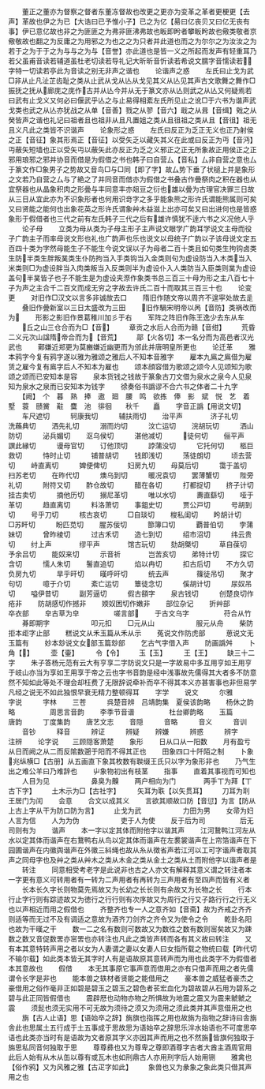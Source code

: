 <!-- { "loadSidebar": true } -->
　　董正之董亦为督察之督者东董冻督故也改更之更亦为变革之革者更梗更【去声】革故也伊之为已【大诰曰已予惟小子】已之为亿【昜曰亿丧贝又曰亿无丧有事】伊已意亿故也非之为匪匪之为弗非匪沸弗故也眅即盻者攀眅盻故也儆类敬者京儆敬故也翻之为反庸之为用邪之为也之之为只者并此道也而之为尔尔之为汝汝之为若于之为于于之为与与之为与【音誉】亦此道也是皆一义之所起而发声有轻重耳乃若父虽甫音读若辅道虽杜老切读若导礼记大昕昕音忻读若希说文臑字音懦读若字特一切读若亭此为音读之别无非声之谐也
　　论谐声之惑
　　左氏曰止戈为武□非从止凡沚芷齿耻之类从止武从戈从亾从戈见其义从亾见其声古文歌舞之舞作□振抚之抚从廊庑之庑作古并从亾今并从无于篆文亦从亾则武之从亾又何疑焉若曰武有止戈义又何必曰偃武乎亾之与止易得相紊左氏所见止之讹□于六书为谐声武戈类也武之从亾亦犹战之从单【音善】戮之从翏【音六】戢之从咠【音缉】戣之从癸皆声之谐也礼记曰祖者且也祖非从且凡置姐之类从且徂祖之类从且【音徂】祖无且义凡此之类皆不识谐声
　　论象形之惑
　　左氏曰反正为乏正无义也正乃射侯之正【音征】象其形焉正【音征】以受矢乏以藏矢其义在此或曰反正为丏【音沔】丏蔽矢短墙也正以受矢丏以蔽矢此亦反正为乏之义邪正之正无所象故正用侯正之正邪用琅邪之邪并协音而借是为假借之书也韩子曰自营厶【音私】厶非自营之意也厶于篆文作□象男子之势故又音鸟□与□同【即了字】故厶势下垂了状槌上并是象形之文若乃自营之厶与了絶之了并同音而借亦为假借之书叠古作曡祭肉之积在器也从宜祭器也从晶象积肉之形曡与丰同意丰亦爼豆之衍也雄以曡为古理官决罪三日故从三日从宜此亦为不识象形者也何用识竒字之多乎能象熊之形许氏谓能熊属则可矣又曰贤能之能何也出象花英之形许氏谓象艸木益滋上出亦可矣又曰出进何也是皆惑象形于假借者也三代之前有左氏韩子三代之后有雄许慎犹不逹六书之义况他人乎
　　论子母
　　立类为母从类为子母主形子主声说文眼学广韵耳学说文主母而役子广韵主子而率母说文形也礼也广韵声也乐也说文以母统子广韵以子该母说文定五百四十类为字然母能生子不能生今说文误以子为母者二百十类且如句类生拘钩卤类生防半类生胖叛菐类生仆防拘当入手类钩当入金类则句为虚设防当入木类当入米类则□为虚设胖当入肉类叛当入反类则半为虚设仆入人类防当入臣类则菐为虚设盖句半菐皆子也子不能生是为虚设夹漈作象类书总三百三十母为形之主八百七十子为声之主合千二百文而成无穷之字故去许氏二百十而取其三百三十也
　　论变更
　　对旧作□汉文以言多非诚故去口
　　隋旧作随文帝以周齐不遑寜处故去辵
　　叠旧作曡新室以三日太盛改为三田
　　旧作騧宋明帝以呙【音防】类祸改而为
　　形影之影旧作景葛稚川加彡于右
　　军阵之阵旧作陈王逸少去东从车
　　丘之山三仓合而为□【音】
　　章贡之水后人合而为赣【音绀】
　　荒昏二义元次山諡隋帝合而为【音荒】
　　鄗【火各切】本一名分而为高邑者汉光武也
　　鄚嫌近郑更为莫豳嫌近幽更而为邠此并唐明皇所更也
　　论迁革
　　雅本鸦字今复有鸦字遂以雅为雅颂之雅后人不知本音雅字
　　雇本九鳸之鳸借为雇赁之雇今复有鳸字后人不知本为雇也
　　颂本顔容借为歌颂之颂今人见颂知为歌颂之颂而已安知本是容
　　泉本货钱之钱故于篆象古刀文借为泉水之泉今人见泉知为泉水之泉而已安知本为钱字
　　徐奏俗书譌谬不合六书之体者二十九字
　　【阙】　个　暮　熟　捧　遨　廻　腰　鸣　欲拣　俸　影　斌　悦　艺　着　墅　蓑　赜黉　黈　麌　池　徘徊　　秋千　　矗
　　字音正譌【用说文切】
　　车尺遮切　　　轲康我切　　　辅扶雨切
　　治平声　　　　济子礼切　　　洗蘓典切
　　洒先礼切　　　溺而灼切　　　汶亡运切
　　浣胡玩切　　　洒山防切　　　泌兵媚切
　　沤乌侯切　　　湛他减切　　　徒何切
　　俪平声　　　　譔此縁切　　　谩母官切
　　订他顶切　　　誖蒲没切　　　它托何切
　　柩巨救切　　　恃时止切　　　铺普胡切
　　钱即浅切　　　荡徒朗切　　　顷去营切
　　峙直离切　　　婢便俾切　　　妇房九切
　　母莫后切　　　霭于盖切　　　扫苏老切
　　在昨代切　　　燠乌到切　　　暖况袁切
　　罢薄蟹切　　　陛旁礼切　　　附符又切
　　酢仓故切　　　醋在各切　　　打都捉切
　　挤子计切　　　挂古卖切　　　摘他历切
　　搦尼革切　　　唯以水切　　　夀直繇切
　　哑于革切　　　趋直离切　　　料洛萧切
　　事鉏史切　　　贾公戸切　　　号胡到切
　　号乎刀切　　　核古哀切　　　□自琰切
　　梭私闺切
　　盻胡计切　　　□苏盰切　　　盼匹苋切
　　腥苏佞切　　　篰簿口切　　　覇普伯切
　　孛蒲妹切　　　曾昨棱切　　　过古禾切
　　造七到切　　　绍市沼切　　　纬云贵切
　　纣上声　　　　缪平声　　　　馆古玩切
　　劾胡槩切　　　草自葆切　　　予余吕切
　　能奴来切　　　示音祈　　　　岂苦亥切
　　弟特计切　　　探它含切　　　懦人朱切
　　鬐直追切　　　焰以冉切　　　扣古后切
　　不方久切　　　负房九切　　　旱乎旰切
　　暵呼旰切　　　统去声　　　　篠徒吊切
　　聚才句切　　　噫于介切　　　紊亡运切
　　簟徒念切　　　傒胡计切　　　尿奴吊切
　　嗌伊昔切　　　副芳逼切　　　假古頟字
　　泉古钱切　　　创楚良切作疮非
　　防胡感切作撼非
　　媆奴困切作嫩非
　　部位杂记
　　折艸部　　　　　　　卒衣部
　　皁古草为皁　　　　　嗟言部
　　于古文乌字　　　　　苻合从竹
　　朞即期字　　　　　　叩元扣
　　□元从山　　　　　　服元从舟
　　柴防　　　　　　　　拒本歫字止部
　　糕说文从禾玉篇从禾从示
　　菟说文作防虎部　　　葸说文无玉篇有
　　妙本玅说文女部玉篇玅部
　　乞古气字借入声
　　防画譌舛
　　卜　　　　角【】　　　壶【壷】　　　令【令】
　　玉【玉】　　　王【王】
　　缺三十二字
　　朱子答杨元范有云大有亨享二字防说文只是一字故易中多互用亨如王用亨于岐山亦当为享如王用享于帝之云也字书音韵是经中浅事故先儒得其大者多不防意然不知如此等处不理会却枉费了无限辞说牵补而卒不得其本义亦甚害事也非但易学凡经之说无不如此独恨早衰无精力整顿得耳
　　字学
　　说文　　　尔雅　　　字说　　　字林
　　三苍　　　呉楚音辨　吕靖韵集　夏侯该韵略
　　杨休之韵略　　　　　周思言音韵
　　李季节音谱　　　　　杜台卿韵略
　　玉篇　　　唐韵　　　丁度集韵
　　唐艺文志
　　音隠　　　音略　　　音义　　　音训
　　音钞　　　释音　　　辨证　　　辨疑
　　辨嫌　　　辨惑　　　辨字　　　注辨
　　论字说　　三顾隠客萧楚
　　象形
　　日从口从一阳数
　　月有盈亏从日而阙之从二而反隂数遡于阳而不得其正也
　　田象四口十阡陌之制
　　卜象兆纵横□【古册】从五画直下象其枚数有聫缀王氏只以字为象形非也
　　乃气生出之难公羊曰乃难辞也
　　屮象物初出有枝茎
　　指事
　　直着其事视而可知也
　　人目为见　　　　　　鼻臭为齅
　　两户相向为门　　　　两手丅为拜【丅古下字】
　　土木示为□【古社字】　　　矢耳为聅【以矢贯耳】
　　刀耳为刵　　　　　　王居门为闰
　　会意
　　合文以成其义
　　言欲其顺故口防【音愆】为言【防从上古上字从干为防口防为言】
　　止戈为武　　　　　　力田为男
　　女帚为妇　　　　　　人言为信
　　人为为伪　　　　　　吏于人为使
　　反于后为司　　　　　后无司则有为
　　谐声
　　本一字以定其体而附他字以谐其声
　　江河鵞鸭江河左从水以定其体而谐声在右鵞鸭右从鸟以定其体而谐声在左裠裳谐声在上帘箔谐声在下园圃谐声在内徽舆谐声在外徽三紏绳也故从糸从徴省声若江河以工可字谐声者取其声之同母字也及艸之类从艸木之类从木金之类从金土之类从土而附他字以谐声者是
　　转注
　　同意相受考老字是此说非也古之人亦文有解释其意义谓之转注者本一字更有意义可转用者有一转为二声用者有再转为三声用者有至四声而皆有义者
　　长本长久字长则物莫先焉故又为长幼之长长则有余故又为长物之长
　　行本行止字行则有踪迹故又为徳行之行行则有次序故又为周行之行又子路行行之行无义也以声相近而用之假借也
　　齐整齐也专一人之意齐如【音斋】故为齐戒之齐齐则适等而无过不及有调适之意故为酒齐刀剑齐之齐令又为使令之令
　　乾卦名阳也故为干暵之干
　　数一二之名有数则可数故又为数徃之数有数则宻矣故又为踈数之数又音促数罟亦宻罟也亦转注也凡此之类皆声转而各有其义故曰转注
　　又有本其意特转声用之者以女为人妻谓之妻以女妻人曰女指所载之物统曰载【昨代切不输尔载】如此类本皆无其字时人有是语故原其意转声而为用也此类字不为假借者本其意故也
　　假借
　　本无其事原它事声意而借用之亦有只借声而用之者先儒谓令长字是非也
　　能本兽之轶材者贤能之能借用之
　　豪本兽之威猛者豪杰之豪借用之俗作毫非正如碧是碧玉之碧玉之碧色者苌宏血化为碧故碧从石用为碧系之碧与此正同皆假借也
　　震辟厯也动物亦物之所惧故为地震之震又为震来虩虩之震
　　须髭也须无实用不可无故为须待之须又为须用之须此类并其声意借用之也
　　旃【古人止语】思【语始卒之辞】旃旗也指挥之用也故旃为指物之辞诗曰舎旃舎此也思属土五行成于土五事成于思故思为语始卒之辞思乐泮水始语也不可度思卒语也此类亦当时有是语故为文者原其字义亦因其声而用之也不然旃皆旗何独取于旃思私同音何独取于思
　　尊尊彞也又为尊卑之尊即酒尊字古者大酋主酒周官用此后人始有从木从缶以尊有或瓦木也如刑鼎古人亦用刑字后人始用铏
　　雅禽也【俗作鸦】又为风雅之雅【古疋字如此】
　　象兽也又为彖象之象此类只借其声用之也
